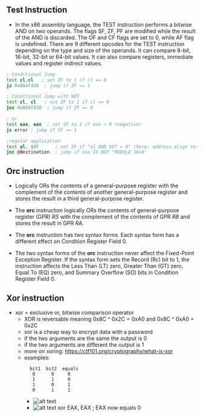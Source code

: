 ## Test Instruction
- In the x86 assembly language, the TEST instruction performs a bitwise AND on two operands. The flags SF, ZF, PF are modified while the result of the AND is discarded. The OF and CF flags are set to 0, while AF flag is undefined. There are 9 different opcodes for the TEST instruction depending on the type and size of the operands. It can compare 8-bit, 16-bit, 32-bit or 64-bit values. It can also compare registers, immediate values and register indirect values.
```asm
; Conditional Jump
test cl,cl   ; set ZF to 1 if cl == 0
jz 0x804f430  ; jump if ZF == 1

; Conditional Jump with NOT
test cl, cl   ; set ZF to 1 if cl == 0
jnz 0x804f430  ; jump if ZF == 0

; or
test eax, eax  ; set SF to 1 if eax < 0 (negative)
js error ; jump if SF == 1

;regular application
test al, $0F      ; set ZF if "al AND $0f = 0" (here: address-align test for 16b)
jnz @destination  ; jump if eax IS NOT "MODULO 16=0"
```


## Orc instruction
- Logically ORs the contents of a general-purpose register with the complement of the contents of another general-purpose register and stores the result in a third general-purpose register.
- The **orc** instruction logically ORs the contents of general-purpose register (GPR) _RS_ with the complement of the contents of GPR _RB_ and stores the result in GPR _RA_.

- The **orc** instruction has two syntax forms. Each syntax form has a different effect on Condition Register Field 0.

- The two syntax forms of the **orc** instruction never affect the Fixed-Point Exception Register. If the syntax form sets the Record (Rc) bit to 1, the instruction affects the Less Than (LT) zero, Greater Than (GT) zero, Equal To (EQ) zero, and Summary Overflow (SO) bits in Condition Register Field 0.


## Xor instruction

- xor = exclusive or, bitwise comparison operator
    - XOR is reversable meaning 0x8C ^ 0x2C = 0xA0 and 0x8C ^ 0xA0 = 0x2C
    - xor is a cheap way to encrypt data with a password
    - if the two arguments are the same the output is 0
    - if the two arguments are different the output is 1
    - more on xoring: https://ctf101.org/cryptography/what-is-xor
    - examples:
      ````
        bit1  bit2  equals
         0      0     0
         1      1     0
         1      0     1
         0      1     1
      ````
        - ![alt text](https://i.imgur.com/zHA07QB.png)
        - ![alt text](https://i.imgur.com/B3kGS7E.png)
          xor EAX, EAX  ; EAX now equals 0

